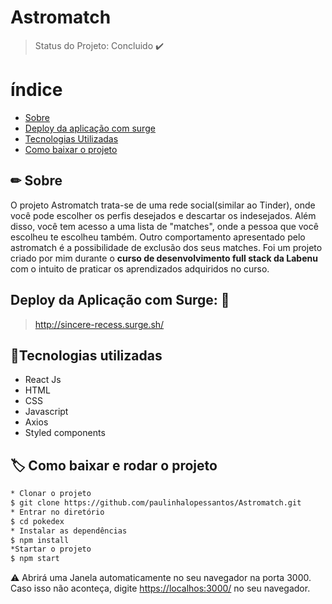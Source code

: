# Astromatch

> Status do Projeto: Concluido :heavy_check_mark:

# índice
  
  - [Sobre](#-Sobre)
  - [Deploy da aplicação com surge](#-Deploy-da-aplicação-com-surge)
  - [Tecnologias Utilizadas](#-Tecnologias-Utilizadas)
  - [Como baixar o projeto](#-Como-baixar-o-projeto)
 
## ✏ Sobre
O projeto Astromatch trata-se de uma rede social(similar ao Tinder), onde você pode escolher os perfis desejados e descartar os indesejados.
Além disso, você tem acesso a uma lista de "matches", onde a pessoa que você escolheu te escolheu também. Outro comportamento apresentado
pelo astromatch é a possibilidade de exclusão dos seus matches. Foi um projeto criado por mim durante o **curso de desenvolvimento full stack da Labenu**
com o intuito de praticar os aprendizados adquiridos no curso.

 ## Deploy da Aplicação com Surge: :dash:
> <http://sincere-recess.surge.sh/>

## 📌Tecnologias utilizadas
- React Js
- HTML
- CSS
- Javascript
- Axios
- Styled components
## 🏷 Como baixar e rodar o projeto
```Bash
* Clonar o projeto
$ git clone https://github.com/paulinhalopessantos/Astromatch.git
* Entrar no diretório
$ cd pokedex
* Instalar as dependências
$ npm install
*Startar o projeto
$ npm start
```
⚠ Abrirá uma Janela automaticamente no seu navegador na porta 3000. Caso isso não aconteça, digite <https://localhos:3000/> no seu navegador.






